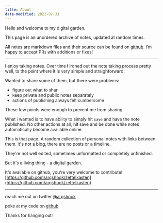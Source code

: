 ```yaml
---
title: About
date-modified: 2023-07-31
---
```


Hello and welcome to my digital garden.

This page is an unordered archive of notes, updated at random times.

All notes are markdown files and their source can be found on [github](https://github.com/argshook/zettelkasten). I'm happy to accept PRs with additions or fixes!

---

I enjoy taking notes. Over time I ironed out the note taking process pretty well, to the point where it is very simple and straighforward.

Wanted to share some of them, but there were problems:

* figure out what to shar
* keep private and public notes separately
* actions of publishing always felt cumbersome

These few points were enough to prevent me from sharing.

What i wanted is to have ability to simply hit `save` and have the note published. No other actions at all, hit save and be done while notes automatically become available online.

This is that page. A random collection of personal notes with links between them. It's not a blog, there are no posts or a timeline.

They're not well edited, sometimes unformatted or completely unfinished.

But it's a living thing - a digital garden.

It's available on github, you're very welcome to contribute! [https://github.com/argshook/zettelkasten](https://github.com/argshook/zettelkasten)

---

reach me out on twitter 
<a href="https://twitter.com/argshook" target="_blank" rel="noopener">@argshook</a>

poke at my code on <a href="https://github.com/argshook" target="_blank" rel="noopener">github</a>

Thanks for hanging out!

